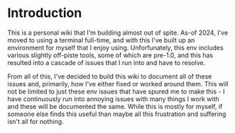 # Introduction

This is a personal wiki that I'm building almost out of spite.
As-of 2024, I've moved to using a terminal full-time, and with this I've built
up an environment for myself that I enjoy using.
Unforfunately, this env includes various slightly off-piste tools, some of which
are pre-1.0, and this has resulted into a cascade of issues that I run into and
have to resolve.

From all of this, I've decided to build this wiki to document all of these issues
and, primarily, how I've either fixed or worked around them.
This will not be limited to just these env issues that have spured me to make this -
I have continuously run into annoying issues with many things I work with and these
will be documented the same.
While this is mostly for myself, if someone else finds this useful than maybe all this
frustration and suffering isn't all for nothing.
